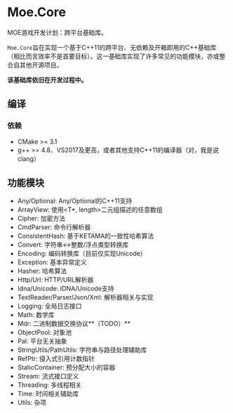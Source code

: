 # Moe.Core

MOE游戏开发计划：跨平台基础库。

`Moe.Core`旨在实现一个基于C++11的跨平台、无依赖及开箱即用的C++基础库（相比而言效率不是首要目标）。这一基础库实现了许多常见的功能模块，亦或整合自其他开源项目。

**该基础库依旧在开发过程中。**

## 编译

### 依赖

- CMake >= 3.1
- g++ >= 4.8、VS2017及更高，或者其他支持C++11的编译器（对，我是说clang）

## 功能模块

- Any/Optional: Any/Optional的C++11支持
- ArrayView: 使用<T\*, length>二元组描述的任意数组
- Cipher: 加密方法
- CmdParser: 命令行解析器
- ConsistentHash: 基于KETAMA的一致性哈希算法
- Convert: 字符串<->整数/浮点类型转换库
- Encoding: 编码转换库（目前仅实现Unicode）
- Exception: 基本异常定义
- Hasher: 哈希算法
- Http/Url: HTTP/URL解析器
- Idna/Unicode: IDNA/Unicode支持
- TextReader/Parser/Json/Xml: 解析器相关与实现
- Logging: 全局日志接口
- Math: 数学库
- Mdr: 二进制数据交换协议**（TODO）**
- ObjectPool: 对象池
- Pal: 平台无关抽象
- StringUtils/PathUtils: 字符串与路径处理辅助库
- RefPtr: 侵入式引用计数指针
- StaticContainer: 预分配大小的容器
- Stream: 流式接口定义
- Threading: 多线程相关
- Time: 时间相关辅助库
- Utils: 杂项

